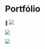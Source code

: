 # Portfólio
🔗 <a href = "https://luangoularte.github.io/portfolio/" target="_blank"><img src="https://img.shields.io/badge/-Portf%C3%B3lio-brown?style=for-the-badge&logo=true"></a>
<p><a href="https://www.linkedin.com/in/luangoularte/" target="_blank"><img src="https://img.shields.io/badge/-LinkedIn-%230077B5?style=for-the-badge&logo=linkedin&logoColor=white" target="_blank"></a></p>
<p><a href="https://www.instagram.com/luangoularte_/" target="_blank"><img src="https://img.shields.io/badge/Instagram-E4405F?style=for-the-badge&logo=instagram&logoColor=white" target="_blank"></a></p>
